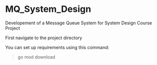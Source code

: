# MQ_System_Design
Developement of a Message Queue System for System Design Course Project

First navigate to the project directory

You can set up requirements using this command:

> go mod download
